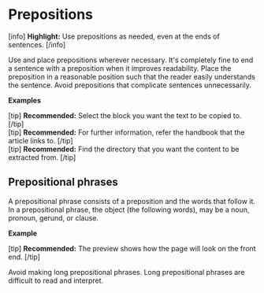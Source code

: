 # Prepositions

[info] **Highlight:** Use prepositions as needed, even at the ends of sentences. [/info]

Use and place prepositions wherever necessary. It's completely fine to end a sentence with a preposition when it improves readability. Place the preposition in a reasonable position such that the reader easily understands the sentence.
Avoid prepositions that complicate sentences unnecessarily.

**Examples**  

[tip] **Recommended:** Select the block you want the text to be copied to. [/tip]  
[tip] **Recommended:** For further information, refer the handbook that the article links to. [/tip]  
[tip] **Recommended:** Find the directory that you want the content to be extracted from. [/tip]  

## Prepositional phrases

A prepositional phrase consists of a preposition and the words that follow it. In a prepositional phrase, the object (the following words), may be a noun, pronoun, gerund, or clause.

**Example**  

[tip] **Recommended:** The preview shows how the page will look on the front end. [/tip]  

Avoid making long prepositional phrases. Long prepositional phrases are difficult to read and interpret.
